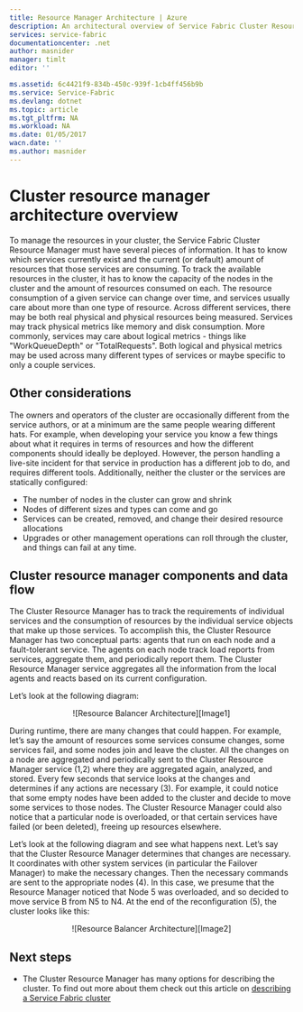 ```yaml
---
title: Resource Manager Architecture | Azure
description: An architectural overview of Service Fabric Cluster Resource Manager.
services: service-fabric
documentationcenter: .net
author: masnider
manager: timlt
editor: ''

ms.assetid: 6c4421f9-834b-450c-939f-1cb4ff456b9b
ms.service: Service-Fabric
ms.devlang: dotnet
ms.topic: article
ms.tgt_pltfrm: NA
ms.workload: NA
ms.date: 01/05/2017
wacn.date: ''
ms.author: masnider
---
```


# Cluster resource manager architecture overview
To manage the resources in your cluster, the Service Fabric Cluster Resource Manager must have several pieces of information. It has to know which services currently exist and the current (or default) amount of resources that those services are consuming. To track the available resources in the cluster, it has to know the capacity of the nodes in the cluster and the amount of resources consumed on each. The resource consumption of a given service can change over time, and services usually care about more than one type of resource. Across different services, there may be both real physical and physical resources being measured. Services may track physical metrics like memory and disk consumption. More commonly, services may care about logical metrics - things like "WorkQueueDepth" or "TotalRequests". Both logical and physical metrics may be used across many different types of services or maybe specific to only a couple services.

## Other considerations
The owners and operators of the cluster are occasionally different from the service authors, or at a minimum are the same people wearing different hats. For example, when developing your service you know a few things about what it requires in terms of resources and how the different components should ideally be deployed. However, the person handling a live-site incident for that service in production has a different job to do, and requires different tools. Additionally, neither the cluster or the services are statically configured:

* The number of nodes in the cluster can grow and shrink
* Nodes of different sizes and types can come and go
* Services can be created, removed, and change their desired resource allocations
* Upgrades or other management operations can roll through the cluster, and things can fail at any time.

## Cluster resource manager components and data flow
The Cluster Resource Manager has to track the requirements of individual services and the consumption of resources by the individual service objects that make up those services. To accomplish this, the Cluster Resource Manager has two conceptual parts: agents that run on each node and a fault-tolerant service. The agents on each node track load reports from services, aggregate them, and periodically report them. The Cluster Resource Manager service aggregates all the information from the local agents and reacts based on its current configuration.

Let’s look at the following diagram:

<center>
![Resource Balancer Architecture][Image1]
</center>

During runtime, there are many changes that could happen. For example, let’s say the amount of resources some services consume changes, some services fail, and some nodes join and leave the cluster. All the changes on a node are aggregated and periodically sent to the Cluster Resource Manager service (1,2) where they are aggregated again, analyzed, and stored. Every few seconds that service looks at the changes and determines if any actions are necessary (3). For example, it could notice that some empty nodes have been added to the cluster and decide to move some services to those nodes. The Cluster Resource Manager could also notice that a particular node is overloaded, or that certain services have failed (or been deleted), freeing up resources elsewhere.

Let’s look at the following diagram and see what happens next. Let’s say that the Cluster Resource Manager determines that changes are necessary. It coordinates with other system services (in particular the Failover Manager) to make the necessary changes. Then the necessary commands are sent to the appropriate nodes (4). In this case, we presume that the Resource Manager noticed that Node 5 was overloaded, and so decided to move service B from N5 to N4. At the end of the reconfiguration (5), the cluster looks like this:

<center>
![Resource Balancer Architecture][Image2]
</center>

## Next steps
- The Cluster Resource Manager has many options for describing the cluster. To find out more about them check out this article on [describing a Service Fabric cluster](./service-fabric-cluster-resource-manager-cluster-description.md)

[Image1]:./media/service-fabric-cluster-resource-manager-architecture/Service-Fabric-Resource-Manager-Architecture-Activity-1.png
[Image2]:./media/service-fabric-cluster-resource-manager-architecture/Service-Fabric-Resource-Manager-Architecture-Activity-2.png